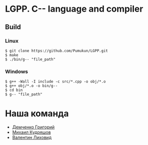 # LGPP. C-- language and compiler
## Build
### Linux
```
$ git clone https://github.com/Pumukun/LGPP.git
$ make
$ ./bin/g-- "file_path"
```

### Windows 
```
$ g++ -Wall -I include -c src/*.cpp -o obj/*.o
$ g++ obj/*.o -o bin/g--
$ cd bin
$ g-- "file_path"
```

# Наша команда
- [Демченко Григорий](https://github.com/Pumukun)
- [Михаил Кудряшов](https://github.com/wayflayer)
- [Валентин Лиховид](https://github.com/Valentino-Torrantino)
